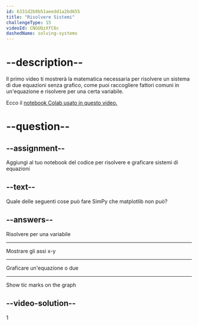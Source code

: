 ```yaml
---
id: 6331d2b0b51aeedd1a2bd655
title: "Risolvere Sistemi"
challengeType: 15
videoId: CNGUQzXfC6c
dashedName: solving-systems
---
```


# --description--

Il primo video ti mostrerà la matematica necessaria per risolvere un sistema di due equazioni senza grafico, come puoi raccogliere fattori comuni in un'equazione e risolvere per una certa variabile.

Ecco il <a href="https://colab.research.google.com/drive/1UfyQiXCedAAv5kcqgi_pGYV-HkSgN8YD?usp=sharing" target="_blank" rel="noopener noreferrer nofollow">notebook Colab usato in questo video.</a>

# --question--

## --assignment--

Aggiungi al tuo notebook del codice per risolvere e graficare sistemi di equazioni

## --text--

Quale delle seguenti cose può fare SimPy che matplotlib non può?

## --answers--

Risolvere per una variabile

---

Mostrare gli assi x-y

---

Graficare un'equazione o due

---

Show tic marks on the graph

## --video-solution--

1
